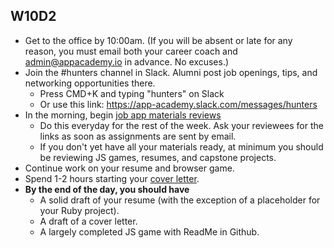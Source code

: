 ## W10D2
* Get to the office by 10:00am.  (If you will be absent or late for any reason, you must email both your career coach and admin@appacademy.io in advance.  No excuses.)
* Join the #hunters channel in Slack. Alumni post job openings, tips, and networking opportunities there.
  * Press CMD+K and typing "hunters" on Slack
  * Or use this link: https://app-academy.slack.com/messages/hunters
* In the morning, begin [job app materials reviews][job-app-materials-reviews]
  * Do this everyday for the rest of the week. Ask your reviewees for the links as soon as assignments are sent by email.
  * If you don't yet have all your materials ready, at minimum you should be reviewing JS games, resumes, and capstone projects.  
* Continue work on your resume and browser game. 
* Spend 1-2 hours starting your [cover letter][cover-letter].  
* **By the end of the day, you should have**
  * A solid draft of your resume (with the exception of a placeholder for your Ruby project).
  * A draft of a cover letter.
  * A largely completed JS game with ReadMe in Github.

[pair-boarding-curriculum]: ../interview-prep/pairboarding/index.md#index
[job-app-materials-reviews]: ../self-presentation/job_app_materials_reviews.md
[job-app-materials-reviews]: ../self-presentation/job_app_materials_reviews.md
[cover-letter]: ../self-presentation/cover_letter.md
